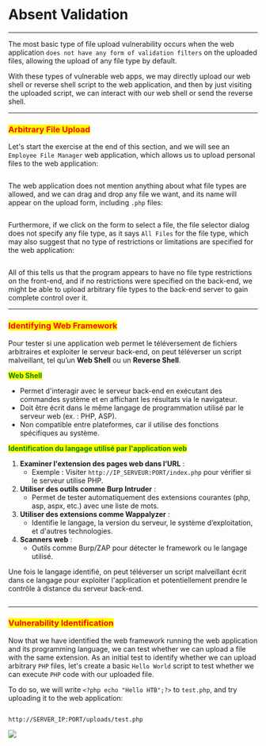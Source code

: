 # Absent Validation

***

The most basic type of file upload vulnerability occurs when the web application `does not have any form of validation filters` on the uploaded files, allowing the upload of any file type by default.

With these types of vulnerable web apps, we may directly upload our web shell or reverse shell script to the web application, and then by just visiting the uploaded script, we can interact with our web shell or send the reverse shell.

***

### <mark style="color:red;">Arbitrary File Upload</mark>

Let's start the exercise at the end of this section, and we will see an `Employee File Manager` web application, which allows us to upload personal files to the web application:

<figure><img src="https://academy.hackthebox.com/storage/modules/136/file_uploads_file_manager.jpg" alt=""><figcaption></figcaption></figure>

The web application does not mention anything about what file types are allowed, and we can drag and drop any file we want, and its name will appear on the upload form, including `.php` files:

<figure><img src="https://academy.hackthebox.com/storage/modules/136/file_uploads_file_selected_php_file.jpg" alt=""><figcaption></figcaption></figure>

Furthermore, if we click on the form to select a file, the file selector dialog does not specify any file type, as it says `All Files` for the file type, which may also suggest that no type of restrictions or limitations are specified for the web application:

<figure><img src="https://academy.hackthebox.com/storage/modules/136/file_uploads_file_selection_dialog.jpg" alt=""><figcaption></figcaption></figure>

All of this tells us that the program appears to have no file type restrictions on the front-end, and if no restrictions were specified on the back-end, we might be able to upload arbitrary file types to the back-end server to gain complete control over it.

***

### <mark style="color:red;">Identifying Web Framework</mark>

Pour tester si une application web permet le téléversement de fichiers arbitraires et exploiter le serveur back-end, on peut téléverser un script malveillant, tel qu’un **Web Shell** ou un **Reverse Shell**.

<mark style="color:green;">**Web Shell**</mark>

* Permet d'interagir avec le serveur back-end en exécutant des commandes système et en affichant les résultats via le navigateur.
* Doit être écrit dans le même langage de programmation utilisé par le serveur web (ex. : PHP, ASP).
* Non compatible entre plateformes, car il utilise des fonctions spécifiques au système.

<mark style="color:green;">**Identification du langage utilisé par l'application web**</mark>

1. **Examiner l'extension des pages web dans l’URL** :
   * Exemple : Visiter `http://IP_SERVEUR:PORT/index.php` pour vérifier si le serveur utilise PHP.
2. **Utiliser des outils comme Burp Intruder** :
   * Permet de tester automatiquement des extensions courantes (php, asp, aspx, etc.) avec une liste de mots.
3. **Utiliser des extensions comme Wappalyzer** :
   * Identifie le langage, la version du serveur, le système d’exploitation, et d'autres technologies.
4. **Scanners web** :
   * Outils comme Burp/ZAP pour détecter le framework ou le langage utilisé.

Une fois le langage identifié, on peut téléverser un script malveillant écrit dans ce langage pour exploiter l'application et potentiellement prendre le contrôle à distance du serveur back-end.

<figure><img src="https://academy.hackthebox.com/storage/modules/136/file_uploads_wappalyzer.jpg" alt=""><figcaption></figcaption></figure>

***

### <mark style="color:red;">Vulnerability Identification</mark>

Now that we have identified the web framework running the web application and its programming language, we can test whether we can upload a file with the same extension. As an initial test to identify whether we can upload arbitrary `PHP` files, let's create a basic `Hello World` script to test whether we can execute `PHP` code with our uploaded file.

To do so, we will write `<?php echo "Hello HTB";?>` to `test.php`, and try uploading it to the web application:

<figure><img src="https://academy.hackthebox.com/storage/modules/136/file_uploads_upload_php.jpg" alt=""><figcaption></figcaption></figure>

```
http://SERVER_IP:PORT/uploads/test.php
```

![](https://academy.hackthebox.com/storage/modules/136/file_uploads_hello_htb.jpg)
